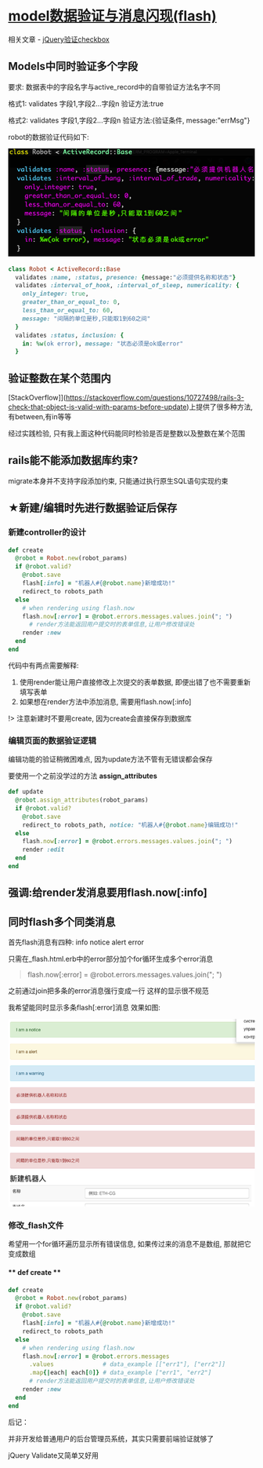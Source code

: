 # [model数据验证与消息闪现(flash)](/2019/11_1/validates.md)

相关文章 - [jQuery验证checkbox](/2019/11_2/checkbox_jquery_validate.md)

## Models中同时验证多个字段

要求: 数据表中的字段名字与active_record中的自带验证方法名字不同

格式1: validates 字段1,字段2...字段n 验证方法:true

格式2: validates 字段1,字段2...字段n 验证方法:{验证条件, message:"errMsg"}

robot的数据验证代码如下:

![validates](validates.png "validates")

```ruby
class Robot < ActiveRecord::Base
  validates :name, :status, presence: {message:"必须提供名称和状态"}
  validates :interval_of_hook, :interval_of_sleep, numericality: {
    only_integer: true,
    greater_than_or_equal_to: 0,
    less_than_or_equal_to: 60,
    message: "间隔的单位是秒,只能取1到60之间"
  }
  validates :status, inclusion: {
    in: %w(ok error), message: "状态必须是ok或error"
  }
```

## 验证整数在某个范围内

[StackOverflow]](https://stackoverflow.com/questions/10727498/rails-3-check-that-object-is-valid-with-params-before-update)上提供了很多种方法,有between,有in等等

经过实践检验, 只有我上面这种代码能同时检验是否是整数以及整数在某个范围

## rails能不能添加数据库约束?

migrate本身并不支持字段添加约束, 只能通过执行原生SQL语句实现约束

## ★新建/编辑时先进行数据验证后保存

### 新建controller的设计

```ruby
def create
  @robot = Robot.new(robot_params)
  if @robot.valid?
    @robot.save
    flash[:info] = "机器人#{@robot.name}新增成功!"
    redirect_to robots_path
  else
    # when rendering using flash.now
    flash.now[:error] = @robot.errors.messages.values.join("; ")
      # render方法能返回用户提交时的表单信息,让用户修改错误处
    render :new
  end
end
```

代码中有两点需要解释:

1. 使用render能让用户直接修改上次提交的表单数据, 即便出错了也不需要重新填写表单
2. 如果想在render方法中添加消息, 需要用flash.now[:info]

!> 注意新建时不要用create, 因为create会直接保存到数据库

### 编辑页面的数据验证逻辑

编辑功能的验证稍微困难点, 因为update方法不管有无错误都会保存

要使用一个之前没学过的方法 **assign_attributes**

```ruby
def update
  @robot.assign_attributes(robot_params)
  if @robot.valid?
    @robot.save
    redirect_to robots_path, notice: "机器人#{@robot.name}编辑成功!"
  else
    flash.now[:error] = @robot.errors.messages.values.join("; ")
    render :edit
  end
end
```

## 强调:给render发消息要用flash.now[:info]

## 同时flash多个同类消息

首先flash消息有四种: info notice alert error

只需在_flash.html.erb中的error部分加个for循环生成多个error消息

> flash.now[:error] = @robot.errors.messages.values.join("; ")

之前通过join把多条的error消息强行变成一行 这样的显示很不规范

我希望能同时显示多条flash[:error]消息 效果如图:

![validates2-flash](validates2-flash.png "validates2-flash")

### 修改_flash文件

希望用一个for循环遍历显示所有错误信息, 如果传过来的消息不是数组, 那就把它变成数组

#### ** def create **

```ruby
def create
  @robot = Robot.new(robot_params)
  if @robot.valid?
    @robot.save
    flash[:info] = "机器人#{@robot.name}新增成功!"
    redirect_to robots_path
  else
    # when rendering using flash.now
    flash.now[:error] = @robot.errors.messages
      .values              # data_example [["err1"], ["err2"]]
      .map{|each| each[0]} # data_example ["err1", "err2"]
      # render方法能返回用户提交时的表单信息,让用户修改错误处
    render :new
  end
end
```

后记：

并非开发给普通用户的后台管理员系统，其实只需要前端验证就够了

jQuery Validate又简单又好用
